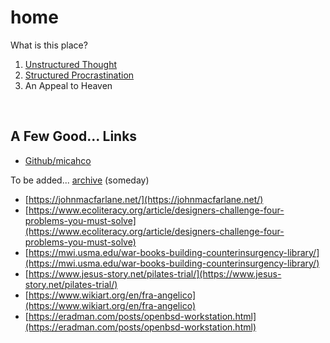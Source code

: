 # home

What is this place?

1. [Unstructured Thought](/archive.html)
2. [Structured Procrastination](http://www.structuredprocrastination.com/)
3. An Appeal to Heaven

<br>

## A Few Good... Links

* [Github/micahco](https://github.com/micahco)

To be added... [archive](archive.html) (someday)

* [https://johnmacfarlane.net/](https://johnmacfarlane.net/)
* [https://www.ecoliteracy.org/article/designers-challenge-four-problems-you-must-solve](https://www.ecoliteracy.org/article/designers-challenge-four-problems-you-must-solve)
* [https://mwi.usma.edu/war-books-building-counterinsurgency-library/](https://mwi.usma.edu/war-books-building-counterinsurgency-library/)
* [https://www.jesus-story.net/pilates-trial/](https://www.jesus-story.net/pilates-trial/)
* [https://www.wikiart.org/en/fra-angelico](https://www.wikiart.org/en/fra-angelico)
* [https://eradman.com/posts/openbsd-workstation.html](https://eradman.com/posts/openbsd-workstation.html)
